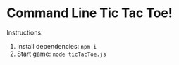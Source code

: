 # Command Line Tic Tac Toe!

Instructions:
1. Install dependencies: ```npm i```
2. Start game: ```node ticTacToe.js```